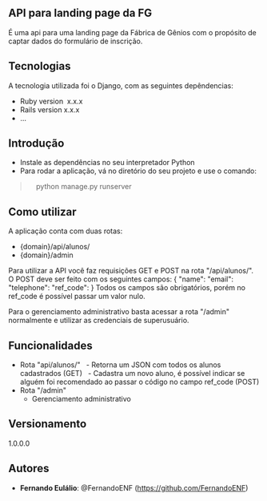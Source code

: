 ## API para landing page da FG

É uma api para uma landing page da Fábrica de Gênios com o propósito de captar dados do formulário de inscrição.

## Tecnologias

A tecnologia utilizada foi o Django, com as seguintes depêndencias:

* Ruby version  x.x.x
* Rails version x.x.x
* ...

## Introdução

* Instale as dependências no seu interpretador Python
* Para rodar a aplicação, vá no diretório do seu projeto e use o comando:
>    python manage.py runserver

## Como utilizar

A aplicação conta com duas rotas:

  - {domain}/api/alunos/
  - {domain}/admin

Para utilizar a API você faz requisições GET e POST na rota "/api/alunos/".
O POST deve ser feito com os seguintes campos:
{
  "name":
  "email":
  "telephone":
  "ref_code":
}
Todos os campos são obrigatórios, porém no ref_code é possível passar um valor nulo.

Para o gerenciamento administrativo basta acessar a rota "/admin" normalmente e utilizar as credenciais de superusuário.

## Funcionalidades

  * Rota "api/alunos/"
    - Retorna um JSON com todos os alunos cadastrados (GET)
    - Cadastra um novo aluno, é possível indicar se alguém foi recomendado ao passar o código no campo ref_code (POST)
  * Rota "/admin"
    - Gerenciamento administrativo 

## Versionamento

1.0.0.0


## Autores

* **Fernando Eulálio**: @FernandoENF (https://github.com/FernandoENF)


